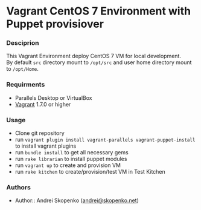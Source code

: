 # Vagrant CentOS 7 Environment with Puppet provisiover

### Desciprion

This Vagrant Environment deploy CentOS 7 VM for local development.  
By default `src` directory mount to `/opt/src` and user home directory mount to `/opt/Home`.

### Requirments

* Parallels Desktop or VirtualBox
* [Vagrant](https://www.vagrantup.com/downloads.html) 1.7.0 or higher

### Usage
* Clone git repository
* run `vagrant plugin install vagrant-parallels vagrant-puppet-install` to install vagrant plugins
* run `bundle install` to get all necessary gems
* run `rake librarian` to install puppet modules
* run `vagrant up` to create and provision VM
* run `rake kitchen` to create/provision/test VM in Test Kitchen

### Authors

* Author:: Andrei Skopenko (andrei@skopenko.net)
